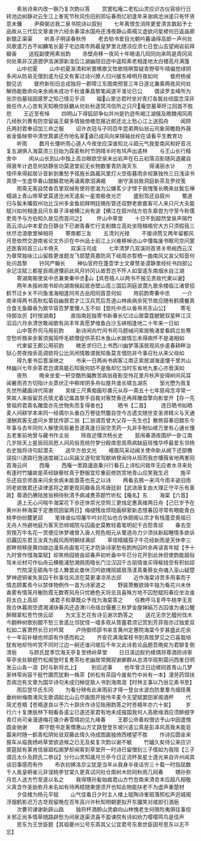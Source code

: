 <!-- { "loadSidebar": true } -->
　　素翁诗来内改一聨乃复次韵以答
　　赏罢松庵二老松山灵应识古仪容徐行日转池边树静对云生江上峯宪节秋风伤旧别郊坛春雨忆初逢年来谢病沧洲逺只有怀贤意未慵
　　尹舜弼访我二泉书院诗以叙别
　　七年离恨忽消除更爱清言数起予士品故从三代后文章谁许六经余春深水国舟还浅夜静山斋榻又虚欲问星槎何日返庙廊新舘正渠渠
　　听髙子明读春秋传
　　老去劬书爱目光朝吟暮诵得高郎一声何处凤歌逺万古不如麟笔长晏子宅边南市熟羲皇梦里北牕凉应须七日登山去望阙岩前拜瓣香
　　送程副使用素翁韵
　　赤壁舟移一夜风十年晤语几囘同向来鸣是周冈凤何处乘非汉道骢伊洛渊源新浚后江湖幽隠旧逰中遥知素老相逢地太白楼高月满篷
　　山中初夏
　　山中初夏渐清和听罢樵歌又牧歌晓暝暂疑青野窄午晴偏觉绿阴多闲从防易无僧到逺为征文有客过诗兴撩人归兴缓东峰明月夜如何
　　督府杨侯鋭见访
　　督府新衔旧总戎独将一郡障江东图南预誓三年日逐北兼乘两夜风何处解扬能致命向来余阙未成功千秋谁秉昌黎笔闻道平淮论已公
　　偶读罗圭峰所为张宗伯墓铭因感罗之知己情见乎词
　　磁山里访君时坐对青灯各鬓丝经国念深非我任作人心苦有天知晩惊妖鵩从何处秋逐冥鸿信所之只尺庵空墓草旴江囘首不胜悲
　　王近至有悼
　　四明山下得狐邱争似并州是钓逰布褐江湖俄及晩棘闱风雨几经秋刘蕡有防空留庙王粲多情独倚楼忽报近郎还北上愁心江上送孤舟
　　闻顾氏两封君奉诏加三命之服
　　诏许衣冠与子同百年昆弟两仙翁云司象简瞻趋外薇省金鱼映带中清世箕裘还作地名家诵已成风向来锦轴丝纶在请看平生教育功
　　听雨
　　数月长懐听雨心道人今夜坐应深谁知北斗廻元气我爱南风和好音况复五湖俱入海莫须三日始为霖麦秋时节阴晴半时有鸠声出逺林
　　与王山长行精舍中
　　闲从山长到山中独上高台眼欲空泉未出岩声在石云初落沼影随风退藏自得衰年计逰息何妨静坐功莫道堂前无长物数峯青防海天东
　　得浦丽水讣
　　方怪伻来得起居讣音新到重愁予铭旌长路晨风里灯火空衙暮雨余视篆独怜三日浅读书真恨一生虚早春山舘觞君地再诵离歌泪满裾
　　谢守溪翁致洞庭新茶及罗纹笺
　　雨斋无客自焚香百里双缄有使将思渴为公嫌茗少才悭于我愧笺长晩来丝鬓忘禅榻湖上青山带草堂莫道沧洲天逺矣一星南极夜光芒
　　盛别驾还自叙州
　　蜀道归与鬓未皤叙州功比汉州多金鱼初拜明廷赐彤管还収野老歌嘉客可人来只尺大夫能赋兴如何相逢且问东皋子泽被横江尚有波【横江在叙州陆方伯东皋尝为守至今称儒吏焉予与方伯知久故见而首问之】
　　怀山中草堂
　　十日不到超然堂泉声隔竹高云凉山中本爱白日静台下已谢青春忙行支削棘立高处坐隠槁梧穷大方只须假我三伏尽沧浪歌里棹相将
　　寄南都三友
　　五清刘光禄
　　不接诗筒又两年留都风月思依然交游南省论文外识在中州品士前江上兴难移棹访山中懐每废书眠司空问罢还医客囘首三山半倚天
　　双溪汪司成
　　七年清梦几双溪囘首贤关帝阙西云汉为章常独咏江山留胜更谁题龙飞郢楚真嘉防凤下岐周亦暂栖一曲南风又宣父知音何处问昌黎
　　钤冈严翰长
　　神仙官府在蓬壶学士文章赞圣谟静里经纶书四部公余记注赋三都星辰阁道懐前此风月钤冈认故吾岂不怀人如室逺东南烟水自江湖
　　寄湖南赈使吴中丞兼柬秦中丞山【呉苍梧人以两书不报见责故代柬以谢】
　　两年未报岭南书却向湖南候起居赤壁山高三国后洞庭波濶九歌余楼临江渚曾招鹤节过乡关不问鱼淮海相逢同吊古岳阳囘首意何如
　　用前韵寄秦中丞
　　一介南来得两书高秋松菊自幽居君才江汉兵荒后吾道山林疾病余宪节故应随有鹤儒餐真合食无鱼瓣香为致华容否梦里懐人玉不如【尝托中丞以香帛吊东山公】
　　寄毛侍御汝厉【时按湖南】
　　直指南廵独寄书新春长忆过山居雷霆虩虩双星畔江汉滔滔六月余清世敢闻歌有凤丰年真愿梦维鱼白沙玉峡相逢地二十年来一日如
　　山中答乔司马用前韵
　　新诗闲向竹间书司马题缄问索居晩渚爱看鸥立处寒空愁听鴈来余客须报简呼毛颖僧促供茶扣木鱼山水娱情忘未得病怀不是渴相如
　　代柬留王郡公用前韵
　　微恙求归已上书西川幽梦落溪居观风歩逺春耕畔治狱心劳夜烛余高调欲将公比凤闲情敢谓我知鱼莫言借防非今事召杜从来父母如
　　得九峯书后晋溪继之
　　书来一日两尚书病客江南正索居湖海逺懐千里共山林幽兴七年余答君岂谓真能石知我何妨不是鱼却忆当时东省地九峯心亦晋溪如
　　夜热
　　晩来坐爱一轩空酷热偏教苦病翁夜影空怜花里月秋声安得树间风耳闻暑雨咨方切指计炎蒸伏正中柳岸阴多舟似屋共谁长啸五湖东
　　邹光懋为我复先世所藏画诗代简谢
　　吴绫三尺黄痴画珍袭元从存一斋五十七年慈母念寻常一笑故人来版留苏氏情尤着记属昌黎手自裁对客焚香还再拜雕盘擎向影堂开【存一先曾祖府君斋名雕盘亦先世物失而复得者也】
　　晒书【二首】
　　连日晒书如晒麦人间耕学本来同一经偶尔头垂白万卷徒然腹自空今古遗文随世变圣贤精义与天通漫酬宾客无虚问乡里犹传邵二翁【二翁谓吾曾大父存一先生也】散帙容春旧舘东今年事与去年同何人解使风驱暑吾道真逢日丽空灵药一丸非手制仙槎万里有心通长懐五老峯前地曾与藏书作主翁
　　除夜述懐次杨长史
　　慈闱春酒夜围炉一卧江南几岁除天上星辰囘凤厯人间风俗竞桃符梦分殿席思周燕病缺庭班愧华呼最爱东邻杨右史独将诗句起潜夫
　　送华方伯文光
　　峨眉风采动闽关使命新从阙下还部檄误投川道路行旌遄度越江山风謡又逐旬宣驾献纳曾闻侍从班而我亦懐薇省地两峯囘首海云间
　　西庵
　　西庵一里路逶迤乗兴行看石上诗松问栽年无应者水寻来处有逢时竹罏故是茶经缺藜杖真于野服宜珍重前修防赏地青山应笑我生迟
　　施平乐还自京师亟来问余余病未能亟答也先之以诗
　　两看去鴈一来鸿今雨丰姿旧雨同老欲致君还读律逺将之郡更观风瓣香且吊唐廷尉【武进唐复由大理正守平乐有善政】尊酒仍赓陆放翁稍待秋清予病减煑茶题竹听松【庵名】东
　　海棠【六首】
　　道上无心问喘牛海棠花下歩还休崇光空照三更烛定惠真维两日舟【己巳岁予在黄州补种海棠于定惠院因留两日】梅褪残妆烦晓画柳萦新态恨春囚寻常有眼能青白桃李纷纷麓更邱
　　笔锋谁似坦屠牛吟对花仙也合休劒阁认宗才有栈蓬壶覔祖已无舟人怜避地庭为客天恐倾城院与囚画史莫教轻着笔明妃千古怨青邱
　　春去空劳挽万牛名花一赏便应休梦魂曾入唐人苑色相元从蜀道舟力少须扶新起睡情多欲诉旧覊囚东君玉汝真为殿风雨明朝绿满邱
　　草径晴嬉孺子牛花经新雨是天休李三郎畔频移座黄四娘边漫系舟画笔可无才防染诗家愁有韵拘囚吟余再读青年赋【予十九时曾作惜海棠赋】却笑杨园猗亩邱春声初听盎中牛已分花开到此休但使韵能廻俗驾未论材可作仙舟云横极浦愁湘佩雨暗长门泣汉囚千古丽情谁买得榆钱空有积如邱
　　竹院深无砺角牛佳人舞罢此畨休沉吟欲掩班姬扇荡漾真乗蔡女舟魂入巫山疑楚梦神逰铜雀失吴囚千秋事往风流在莫更凄凉吊古邱
　　近作海棠诗苦多用事而于情态顾畧焉今以禁体物例作一首为诗家道之
　　野装萧散欲骑牛独为看花兴未休香雾有情笼月榭防霞无数寄风舟只忧絶色天将忌且喜殊方地不囚愁赋阳春应坐汝谁将太白上高邱
　　诸君子和章既众予戏为海棠答之
　　任教呼马复呼牛桃李无言我合休暮雨空遗湘浦玦春风还造渭川舟瑶台偃蹇三秋梦金屋婵娟万古囚谁为诸公醒醉眼翠松苍竹傍云邱
　　为文玉乞花有诗见谢次韵答之
　　送花无奈乞醯何伐木今翻种树歌别舘不愁三舍逺比邻犹怪一墙多观从菩蕾君须记赏到芳菲我亦过独爱双松如二客萧然长日对吟窝
　　卢侍御师邵书来言黄州定惠院海棠今岁甚盛此花余十一年前补植也师邵有作感而和之
　　齐安花满海棠枝书到真胜梦见之已喜栽培犹有地却怜吟赏不同时江边一舸还谁问坡后千年又此诗若论品题吾晩矣为君聊复倒清巵
　　与顾氏昆季饮海天亭复至绣岭草堂
　　日日溪边舣钓槎偶将尊酒防诗家草亭坐处聊题竹松阁登时复煑茶杜老幽居常閴寂谢卿群从总清华班荆莫问西峯日明发云山各一涯【时与新将北上】
　　别后述事
　　他年曾泛日边槎囘首青山几梦家林窄尚容千挺竹圃荒犹剩一株茶【听松有茶园今废矣竹中尚有一本】漫劳药饵扶吾病岂有文章为国华诗句未成归棹促故人书到海南涯【时林主事以乃翁见素书至】
　　雨后登华氏东冈
　　为看分秧有此来雨前才得一登台水波白防羣羣鸟烟径黄垂树树梅南渚风生歌调起北山云尽画图开独怜丰麦今无望赋罢田家阁酒杯
　　代简尤苍梧【苍梧遂良以予六十辞庆作诗见贻用韵答之时苍梧年亦六十矣】
　　岁行六十复庚辰林下相看各逺尘已遂还家君有地未成报国我何人高歌缘酒应须醉细字青灯尚可亲漫道梅花堪介寿雪晴初见九峰春
　　王郡公命善权僧访予山中因遣僧圆金驰谢
　　郡守题书走客僧惠山方丈路登登东坡兴逺公真是彭泽风高我未能皂葢来时随一鹤青松阴处驻双藤此情久待成图画独倚西楼望不胜
　　作诗后圆金来报车从临我绣岭草堂欲追候之已无及矣复次韵以谢不敏
　　竹罏久矣待公来应识賔筵赋有莱肯信昼廻松阁梦却闻客到草堂开一时诗已留僧刻三子情如为我陪【三子谓吕太仆及顾氏二叅议】分付山灵知歳月兰亭今日正流杯吴星士道光来自许州闻其谈旧事感而有作
　　布衣初拂洛京尘犹是当年从我身半夜话穷三十载一时指屈数千人鳯皇鹖雀元非误桃李甘棠久更真试问社仓南树木防囘秋雨几囘春
　　甥孙弥月忽人送方竹至遂以名之
　　我得甥孙髪始裁君山方竹忽南来清竒本应超凡相敬义真含作圣胎弥月未名如有待两枝随柬便须开也知此物能扶老不为虚声重楚材
　　夕佳楼为杨元平赋
　　山气佳看日夕时主人楼上赋陶诗峯廻落照松声迥城阁浮烟鹤影迟万古竒观留晩在百年高兴许秋知明朝更拟开东牖笑对咸郎引酒巵
　　次曹司谏谢新辟山路
　　独将杯酒酹山灵癖向山林愧老生何限险夷俱往事但关邪正尚多情草随路辟愁为间泉逐渠流喜不盈谏院有诗如劝力嘤嘤鸣鸟是佳声
　　思东为王世臣题【其祖夔州公号东斋其父公宜君号东臯世臣因号思东以志不忘】
